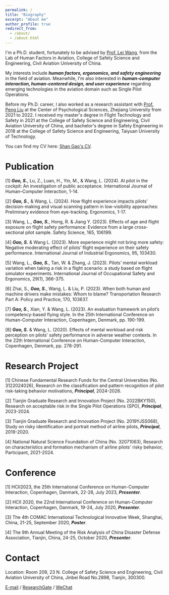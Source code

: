 ```yaml
---
permalink: /
title: "Biography"
excerpt: "About me"
author_profile: true
redirect_from: 
  - /about/
  - /about.html
---
```


I'm a Ph.D. student, fortunately to be advised by [Prof. Lei Wang](https://www.cauc.edu.cn/yjsy/info/1139/1441.htm), from the Lab of Human Factors in Aviation, College of Safety Science and Engineering, Civil Aviation University of China. 

My interests include ***human factors, ergonomics, and safety engineering*** in the field of aviation. Meanwhile, I'm also interested in ***human-computer interaction, human-centered design, and user experience*** regarding emerging technologies in the aviation domain such as Single Pilot Operations.

Before my Ph.D. career, I also worked as a research assistant with [Prof. Peng Liu](https://person.zju.edu.cn/pengliu#955294) at the Center of Psychological Sciences, Zhejiang University from 2021 to 2022. I received my master's degree in Flight Technology and Safety in 2021 at the College of Safety Science and Engineering, Civil Aviation University of China, and bachelor's degree in Safety Engineering in 2018 at the College of Safety Science and Engineering, Taiyuan University of Technology.

You can find my CV here: [Shan Gao's CV](../assets/CV.pdf).

Publication
======
[1] ***Gao, S.***, Lu, Z., Luan, H., Yin, M., & Wang, L. (2024). AI pilot in the cockpit: An investigation of public acceptance. International Journal of Human–Computer Interaction, 1-14.

[2] ***Gao, S.***, & Wang, L. (2024). How flight experience impacts pilots’ decision-making and visual scanning pattern in low-visibility approaches: Preliminary evidence from eye-tracking. Ergonomics, 1-17.

[3] Wang, L., ***Gao, S.***, Hong, R. & Jiang Y. (2023). Effects of age and flight exposure on flight safety performance: Evidence from a large cross-sectional pilot sample. Safety Science, 165, 106199.

[4] ***Gao, S.*** & Wang L. (2023). More experience might not bring more safety: Negative moderating effect of pilots’ flight experience on their safety performance. International Journal of Industrial Ergonomics, 95, 103430.

[5] Wang, L., ***Gao, S.***, Tan, W. & Zhang, J. (2023). Pilots’ mental workload variation when taking a risk in a flight scenario: a study based on flight simulator experiments. International Journal of Occupational Safety and Ergonomics, 29(1), 366-375.

[6] Zhai, S., ***Gao, S.***, Wang, L. & Liu, P. (2023). When both human and machine drivers make mistakes: Whom to blame? Transportation Research Part A: Policy and Practice, 170, 103637.

[7] ***Gao, S.***, Xian, Y. & Wang, L. (2023). An evaluation framework on pilot’s competency-based flying style. In the 25th International Conference on Human-Computer Interaction, Copenhagen, Denmark, pp. 190-199.

[8] ***Gao, S.*** & Wang, L. (2020). Effects of mental workload and risk perception on pilots’ safety performance in adverse weather contexts. In the 22th International Conference on Human-Computer Interaction, Copenhagen, Denmark, pp. 278-291.

Research Project
======
[1] Chinese Fundamental Research Funds for the Central Universities (No. 3122024026), Research on the classification and pattern recognition of pilot risk-taking behavior motivations, ***Principal***, 2024-2026.

[2] Tianjin Graduate Research and Innovation Project (No. 2022BKY150), Research on acceptable risk in the Single Pilot Operations (SPO), ***Principal***, 2023-2024.

[3] Tianjin Graduate Research and Innovation Project (No. 2019YJSS068), Study on risky identification and portrait method of airline pilots, ***Principal***, 2019-2020.

[4] National Natural Science Foundation of China (No. 32071063), Research on characteristics and formation mechanism of airline pilots' risky behavior, Participant, 2021-2024.

Conference
======
[1] HCII2023, the 25th International Conference on Human-Computer Interaction, Copenhagen, Danmark, 22-28, July 2023, ***Presenter***.

[2] HCII 2020, the 22nd International Conference on Human-Computer Interaction, Copenhagen, Danmark, 19-24, July 2020, ***Presenter***.

[3] The 4th COMAC International Technological Innovative Week, Shanghai, China, 21-25, September 2020, ***Poster***.

[4] The 9th Annual Meeting of the Risk Analysis of China Disaster Defense Association, Tianjin, China, 24-25, October 2020, ***Presenter***.

Contact
======
Location: Room 209, 23 N. College of Safety Science and Engineering, Civil Aviation University of China, Jinbei Road No.2898, Tianjin, 300300.

[E-mail](mailto:shangao2022@foxmail.com) / [ResearchGate](https://www.researchgate.net/profile/Shan-Gao-66?ev=hdr_xprf) / [WeChat](../images/wechat.jpg)
